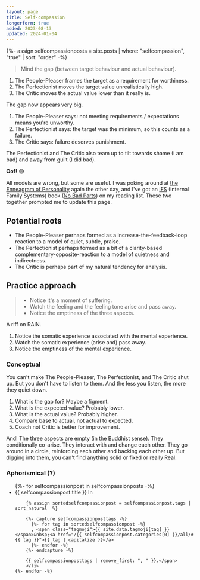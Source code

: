 ```yaml
---
layout: page
title: Self-compassion
longerform: true
added: 2023-08-13
updated: 2024-01-04
---
```


{%- assign selfcompassionposts = site.posts | where: "selfcompassion", "true" | sort: "order" -%}

<blockquote class="alt"><p>Mind the gap (between target behaviour and actual behaviour).</p></blockquote>

<ol>
	<li>The People-Pleaser frames the target as a requirement for worthiness.</li>
	<li>The Perfectionist moves the target value unrealistically high.</li>
	<li>The Critic moves the actual value lower than it really is.</li>
</ol>

<p>The gap now appears very big.</p>

<ol>
	<li>The People-Pleaser says: not meeting requirements / expectations means you're unworthy.</li>
	<li>The Perfectionist says: the target was the minimum, so this counts as a failure.</li>
	<li>The Critic says: failure deserves punishment.</li>
</ol>

<p>The Perfectionist and The Critic also team up to tilt towards shame (I am bad) and away from guilt (I did bad).</p>

<p><strong>Oof!</strong> 😅</p>

<p>All models are wrong, but some are useful. I was poking around at <a href="https://en.wikipedia.org/wiki/Enneagram_of_Personality">the Enneagram of Personality</a> again the other day, and I've got an <a href="https://ifs-institute.com/">IFS</a> (Internal Family Systems) book (<a href="https://www.goodreads.com/book/show/55384168-no-bad-parts">No Bad Parts</a>) on my reading list. These two together prompted me to update this page.</p>

<p></p>

<h2>Potential roots</h2>

<ul>
	<li>The People-Pleaser perhaps formed as a increase-the-feedback-loop reaction to a model of quiet, subtle, praise.</li>
	<li>The Perfectionist perhaps formed as a bit of a clarity-based complementary-opposite-reaction to a model of quietness and indirectness.</li>
	<li>The Critic is perhaps part of my natural tendency for analysis.</li>
</ul>

<h2>Practice approach</h2>

<blockquote class="alt">
	<ul>
		<li>Notice it's a moment of suffering.</li>
		<li>Watch the feeling and the feeling tone arise and pass away.</li>
		<li>Notice the emptiness of the three aspects.</li>
	</ul>
</blockquote>

<p>A riff on RAIN.</p>

<ol>
	<li>Notice the somatic experience associated with the mental experience.</li>
	<li>Watch the somatic experience (arise and) pass away.</li>
	<li>Notice the emptiness of the mental experience.</li>
</ol>

<h3>Conceptual</h3>

<p>You can't make The People-Pleaser, The Perfectionist, and The Critic shut up. But you don't have to listen to them. And the less you listen, the more they quiet down.</p>

<ol>
	<li>What is the gap for? Maybe a figment.</li>
	<li>What is the expected value? Probably lower.</li>
	<li>What is the actual value? Probably higher.</li>
	<li>Compare base to actual, not actual to expected.</li>
	<li>Coach not Critic is better for improvement.</li>
</ol>

<p>And! The three aspects are empty (in the Buddhist sense). They conditionally co-arise. They interact with and change each other. They go around in a circle, reinforcing each other and backing each other up. But digging into them, you can't find anything solid or fixed or really Real.</p>

<h3>Aphorismical (‽)</h3>

<ul>
	{%- for selfcompassionpost in selfcompassionposts -%}
		<li>
		{{ selfcompassionpost.title }} <span class="tags">In

		{% assign sortedselfcompassionpost = selfcompassionpost.tags | sort_natural  %}

		{%- capture selfcompassionposttags -%}
		  {%- for tag in sortedselfcompassionpost -%}
		  , <span class="tagmoji">{{ site.data.tagmoji[tag] }}</span>&nbsp;<a href="/{{ selfcompassionpost.categories[0] }}/all/#{{ tag }}">{{ tag | capitalize }}</a>
		  {%- endfor -%}
		{%- endcapture -%}

		{{ selfcompassionposttags | remove_first: ", " }}.</span>
		</li>
	{%- endfor -%}
</ul>
